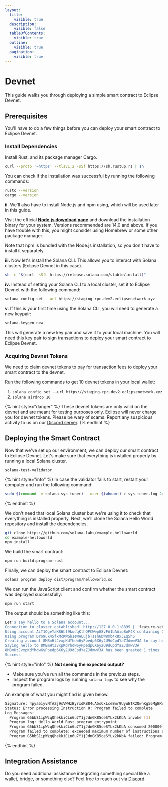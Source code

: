 ```yaml
---
layout:
  title:
    visible: true
  description:
    visible: false
  tableOfContents:
    visible: true
  outline:
    visible: true
  pagination:
    visible: true
---
```


# Devnet

This guide walks you through deploying a simple smart contract to Eclipse Devnet.

## Prerequisites

You'll have to do a few things before you can deploy your smart contract to Eclipse Devnet.

### Install Dependencies

Install Rust, and its package manager Cargo.

```bash
curl --proto '=https' --tlsv1.2 -sSf https://sh.rustup.rs | sh
```

You can check if the installation was successful by running the following commands:

```bash
rustc --version
cargo --version
```

**ii.** We'll also have to install Node.js and npm using, which will be used later in this guide.

Visit the official [**Node.js download page**](https://nodejs.org/en/download/) and download the installation binary for your system. Versions recommended are 14.0 and above. If you have trouble with this, you might consider using Homebrew or some other package manager.

Note that npm is bundled with the Node.js installation, so you don't have to install it separately.

**iii.** Now let's install the Solana CLI. This allows you to interact with Solana clusters (Eclipse Devnet in this case).

```bash
sh -c "$(curl -sSfL https://release.solana.com/stable/install)"
```

**iv.** Instead of setting your Solana CLI to a local cluster, set it to Eclipse Devnet with the following command:

```bash
solana config set --url https://staging-rpc.dev2.eclipsenetwork.xyz
```

**v.** If this is your first time using the Solana CLI, you will need to generate a new keypair:

```bash
solana-keygen new
```

This will generate a new key pair and save it to your local machine. You will need this key pair to sign transactions to deploy your smart contract to Eclipse Devnet.

### Acquiring Devnet Tokens[​](https://documentation-nine-smoky.vercel.app/Build/SVM/intro#acquiring-testnet-tokens)

We need to claim devnet tokens to pay for transaction fees to deploy your smart contract to the devnet.

Run the following commands to get 10 devnet tokens in your local wallet:

1. `solana config set --url https://staging-rpc.dev2.eclipsenetwork.xyz`
2. `solana airdrop 10`

{% hint style="danger" %}
These devnet tokens are only valid on the devnet and are meant for testing purposes only. Eclipse will never charge you for devnet tokens. Please be wary of scams. Report any suspicious activity to us on our [Discord server](https://discord.com/invite/5jDfXHJGCk).
{% endhint %}

## Deploying the Smart Contract[​](https://documentation-nine-smoky.vercel.app/Build/SVM/intro#deploying-the-smart-contract) <a href="#deploying-the-smart-contract" id="deploying-the-smart-contract"></a>

Now that we've set up our environment, we can deploy our smart contract to Eclipse Devnet. Let's make sure that everything is installed properly by running a local Solana cluster.

```
solana-test-validator
```

{% hint style="info" %}
In case the validator fails to start, restart your computer and run the following command:

```bash
sudo $(command -v solana-sys-tuner) --user $(whoami) > sys-tuner.log 2>&1 &
```
{% endhint %}

We don't need that local Solana cluster but we're using it to check that everything is installed properly. Next, we'll clone the Solana Hello World repository and install the dependencies.

```bash
git clone https://github.com/solana-labs/example-helloworld
cd example-helloworld
npm install
```

We build the smart contract:

```bash
npm run build:program-rust
```

Finally, we can deploy the smart contract to Eclipse Devnet:

```bash
solana program deploy dist/program/helloworld.so
```

We can run the JavaScript client and confirm whether the smart contract was deployed successfully:

```bash
npm run start
```

The output should be something like this:

```bash
Let's say hello to a Solana account...
Connection to cluster established: http://127.0.0.1:8899 { 'feature-set': 2045430982, 'solana-core': '1.7.8' }
Using account AiT1QgeYaK86Lf9kudqKthQPCWwpG8vFA1bAAioBoF4X containing 0.00141872 SOL to pay for fees
Using program Dro9uk45fxMcKWGb1eWALujbTssh6DW8mb4x8x3Eq5h6
Creating account 8MBmHtJvxpKdYhdw6yPpedp6X6y2U9dCpdYaZJdmwV3A to say hello to
Saying hello to 8MBmHtJvxpKdYhdw6yPpedp6X6y2U9dCpdYaZJdmwV3A
8MBmHtJvxpKdYhdw6yPpedp6X6y2U9dCpdYaZJdmwV3A has been greeted 1 times
Success
```

{% hint style="info" %}
**Not seeing the expected output?**

* Make sure you've run all the commands in the previous steps.
* Inspect the program logs by running `solana logs` to see why the program failed.

An example of what you might find is given below.

```bash
Signature: 4pya5iyvNfAZj9sVWHzByrxdKB84uA5sCxLceBwr9UyuETX2QwnKg56MgBKWSM4breVRzHmpb1EZQXFPPmJnEtsJ
Status: Error processing Instruction 0: Program failed to complete
Log Messages:
  Program G5bbS1ipWzqQhekkiCLn6u7Y1jJdnGK85ceSYLx2kKbA invoke [1]
  Program log: Hello World Rust program entrypoint
  Program G5bbS1ipWzqQhekkiCLn6u7Y1jJdnGK85ceSYLx2kKbA consumed 200000 of 200000 compute units
  Program failed to complete: exceeded maximum number of instructions allowed (200000) at instruction #334
  Program G5bbS1ipWzqQhekkiCLn6u7Y1jJdnGK85ceSYLx2kKbA failed: Program failed to complete
```
{% endhint %}

## Integration Assistance <a href="#guides" id="guides"></a>

Do you need additional assistance integrating something special like a wallet, bridge, or something else? Feel free to reach out via [Discord](https://discord.com/invite/5jDfXHJGCk).
